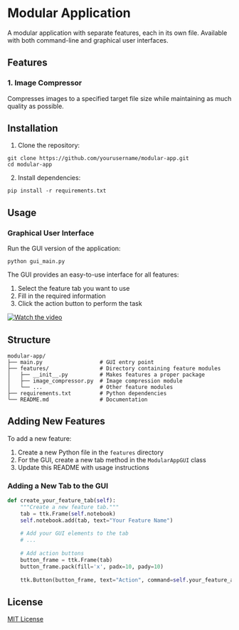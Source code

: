 # Modular Application

A modular application with separate features, each in its own file. Available with both command-line and graphical user interfaces.

## Features

### 1. Image Compressor
Compresses images to a specified target file size while maintaining as much quality as possible.

## Installation

1. Clone the repository:
```
git clone https://github.com/yourusername/modular-app.git
cd modular-app
```

2. Install dependencies:
```
pip install -r requirements.txt
```

## Usage

### Graphical User Interface

Run the GUI version of the application:

```
python gui_main.py
```

The GUI provides an easy-to-use interface for all features:
1. Select the feature tab you want to use
2. Fill in the required information 
3. Click the action button to perform the task

[![Watch the video](https://img.youtube.com/vi/yu5G9p_GwUY/0.jpg)](https://youtu.be/yu5G9p_GwUY)



## Structure

```
modular-app/
├── main.py                  # GUI entry point
├── features/                # Directory containing feature modules
│   ├── __init__.py          # Makes features a proper package
│   ├── image_compressor.py  # Image compression module
│   └── ...                  # Other feature modules
├── requirements.txt         # Python dependencies
└── README.md                # Documentation
```

## Adding New Features

To add a new feature:

1. Create a new Python file in the `features` directory
2. For the GUI, create a new tab method in the `ModularAppGUI` class
3. Update this README with usage instructions

### Adding a New Tab to the GUI

```python
def create_your_feature_tab(self):
    """Create a new feature tab."""
    tab = ttk.Frame(self.notebook)
    self.notebook.add(tab, text="Your Feature Name")
    
    # Add your GUI elements to the tab
    # ...
    
    # Add action buttons
    button_frame = ttk.Frame(tab)
    button_frame.pack(fill='x', padx=10, pady=10)
    
    ttk.Button(button_frame, text="Action", command=self.your_feature_action).pack(side=tk.RIGHT)
```

## License

[MIT License](LICENSE)